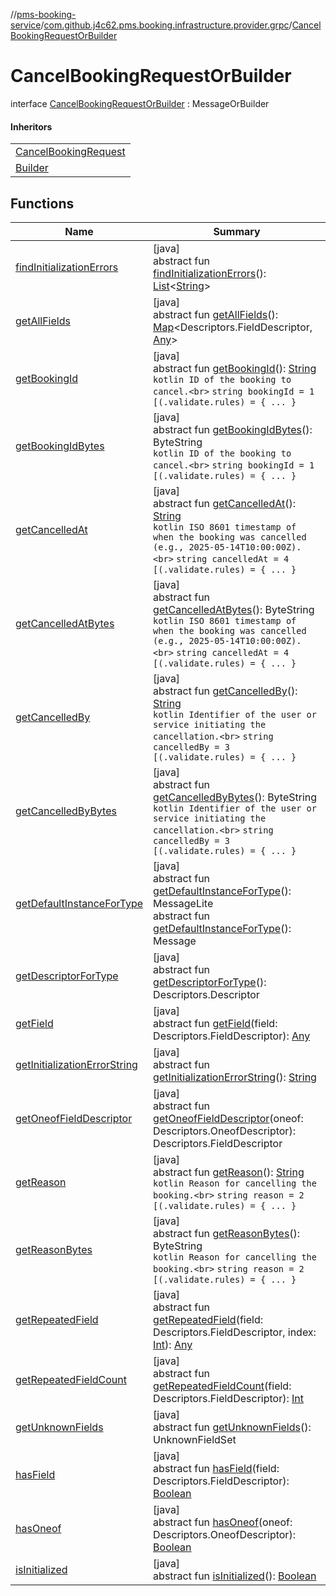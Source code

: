 //[pms-booking-service](../../../index.md)/[com.github.j4c62.pms.booking.infrastructure.provider.grpc](../index.md)/[CancelBookingRequestOrBuilder](index.md)

# CancelBookingRequestOrBuilder

interface [CancelBookingRequestOrBuilder](index.md) : MessageOrBuilder

#### Inheritors

| |
|---|
| [CancelBookingRequest](../-cancel-booking-request/index.md) |
| [Builder](../-cancel-booking-request/-builder/index.md) |

## Functions

| Name                                                                                                                                                 | Summary                                                                                                                                                                                                                                                                                                                                                                 |
|------------------------------------------------------------------------------------------------------------------------------------------------------|-------------------------------------------------------------------------------------------------------------------------------------------------------------------------------------------------------------------------------------------------------------------------------------------------------------------------------------------------------------------------|
| [findInitializationErrors](../../io.envoyproxy.pgv.validate/-validate/-timestamp-rules-or-builder/index.md#1227463831%2FFunctions%2F-1170581573)     | [java]<br>abstract fun [findInitializationErrors](../../io.envoyproxy.pgv.validate/-validate/-timestamp-rules-or-builder/index.md#1227463831%2FFunctions%2F-1170581573)(): [List](https://docs.oracle.com/en/java/javase/23/docs/api/java.base/java/util/List.html)&lt;[String](https://docs.oracle.com/en/java/javase/23/docs/api/java.base/java/lang/String.html)&gt; |
| [getAllFields](../../io.envoyproxy.pgv.validate/-validate/-timestamp-rules-or-builder/index.md#-1735213033%2FFunctions%2F-1170581573)                | [java]<br>abstract fun [getAllFields](../../io.envoyproxy.pgv.validate/-validate/-timestamp-rules-or-builder/index.md#-1735213033%2FFunctions%2F-1170581573)(): [Map](https://docs.oracle.com/en/java/javase/23/docs/api/java.base/java/util/Map.html)&lt;Descriptors.FieldDescriptor, [Any](https://kotlinlang.org/api/core/kotlin-stdlib/kotlin/-any/index.html)&gt;  |
| [getBookingId](get-booking-id.md)                                                                                                                    | [java]<br>abstract fun [getBookingId](get-booking-id.md)(): [String](https://docs.oracle.com/en/java/javase/23/docs/api/java.base/java/lang/String.html)<br>```kotlin ID of the booking to cancel.<br>``` `string bookingId = 1 [(.validate.rules) = { ... }`                                                                                                           |
| [getBookingIdBytes](get-booking-id-bytes.md)                                                                                                         | [java]<br>abstract fun [getBookingIdBytes](get-booking-id-bytes.md)(): ByteString<br>```kotlin ID of the booking to cancel.<br>``` `string bookingId = 1 [(.validate.rules) = { ... }`                                                                                                                                                                                  |
| [getCancelledAt](get-cancelled-at.md)                                                                                                                | [java]<br>abstract fun [getCancelledAt](get-cancelled-at.md)(): [String](https://docs.oracle.com/en/java/javase/23/docs/api/java.base/java/lang/String.html)<br>```kotlin ISO 8601 timestamp of when the booking was cancelled (e.g., 2025-05-14T10:00:00Z).<br>``` `string cancelledAt = 4 [(.validate.rules) = { ... }`                                               |
| [getCancelledAtBytes](get-cancelled-at-bytes.md)                                                                                                     | [java]<br>abstract fun [getCancelledAtBytes](get-cancelled-at-bytes.md)(): ByteString<br>```kotlin ISO 8601 timestamp of when the booking was cancelled (e.g., 2025-05-14T10:00:00Z).<br>``` `string cancelledAt = 4 [(.validate.rules) = { ... }`                                                                                                                      |
| [getCancelledBy](get-cancelled-by.md)                                                                                                                | [java]<br>abstract fun [getCancelledBy](get-cancelled-by.md)(): [String](https://docs.oracle.com/en/java/javase/23/docs/api/java.base/java/lang/String.html)<br>```kotlin Identifier of the user or service initiating the cancellation.<br>``` `string cancelledBy = 3 [(.validate.rules) = { ... }`                                                                   |
| [getCancelledByBytes](get-cancelled-by-bytes.md)                                                                                                     | [java]<br>abstract fun [getCancelledByBytes](get-cancelled-by-bytes.md)(): ByteString<br>```kotlin Identifier of the user or service initiating the cancellation.<br>``` `string cancelledBy = 3 [(.validate.rules) = { ... }`                                                                                                                                          |
| [getDefaultInstanceForType](../../io.envoyproxy.pgv.validate/-validate/-timestamp-rules/-builder/index.md#-889905270%2FFunctions%2F-1170581573)      | [java]<br>abstract fun [getDefaultInstanceForType](../../io.envoyproxy.pgv.validate/-validate/-timestamp-rules/-builder/index.md#-889905270%2FFunctions%2F-1170581573)(): MessageLite<br>abstract fun [getDefaultInstanceForType](../../io.envoyproxy.pgv.validate/-validate/-timestamp-rules-or-builder/index.md#1172508988%2FFunctions%2F-1170581573)(): Message      |
| [getDescriptorForType](../../io.envoyproxy.pgv.validate/-validate/-timestamp-rules-or-builder/index.md#-2023656483%2FFunctions%2F-1170581573)        | [java]<br>abstract fun [getDescriptorForType](../../io.envoyproxy.pgv.validate/-validate/-timestamp-rules-or-builder/index.md#-2023656483%2FFunctions%2F-1170581573)(): Descriptors.Descriptor                                                                                                                                                                          |
| [getField](../../io.envoyproxy.pgv.validate/-validate/-timestamp-rules-or-builder/index.md#-728711289%2FFunctions%2F-1170581573)                     | [java]<br>abstract fun [getField](../../io.envoyproxy.pgv.validate/-validate/-timestamp-rules-or-builder/index.md#-728711289%2FFunctions%2F-1170581573)(field: Descriptors.FieldDescriptor): [Any](https://kotlinlang.org/api/core/kotlin-stdlib/kotlin/-any/index.html)                                                                                                |
| [getInitializationErrorString](../../io.envoyproxy.pgv.validate/-validate/-timestamp-rules-or-builder/index.md#-106143432%2FFunctions%2F-1170581573) | [java]<br>abstract fun [getInitializationErrorString](../../io.envoyproxy.pgv.validate/-validate/-timestamp-rules-or-builder/index.md#-106143432%2FFunctions%2F-1170581573)(): [String](https://docs.oracle.com/en/java/javase/23/docs/api/java.base/java/lang/String.html)                                                                                             |
| [getOneofFieldDescriptor](../../io.envoyproxy.pgv.validate/-validate/-timestamp-rules-or-builder/index.md#1767160798%2FFunctions%2F-1170581573)      | [java]<br>abstract fun [getOneofFieldDescriptor](../../io.envoyproxy.pgv.validate/-validate/-timestamp-rules-or-builder/index.md#1767160798%2FFunctions%2F-1170581573)(oneof: Descriptors.OneofDescriptor): Descriptors.FieldDescriptor                                                                                                                                 |
| [getReason](get-reason.md)                                                                                                                           | [java]<br>abstract fun [getReason](get-reason.md)(): [String](https://docs.oracle.com/en/java/javase/23/docs/api/java.base/java/lang/String.html)<br>```kotlin Reason for cancelling the booking.<br>``` `string reason = 2 [(.validate.rules) = { ... }`                                                                                                               |
| [getReasonBytes](get-reason-bytes.md)                                                                                                                | [java]<br>abstract fun [getReasonBytes](get-reason-bytes.md)(): ByteString<br>```kotlin Reason for cancelling the booking.<br>``` `string reason = 2 [(.validate.rules) = { ... }`                                                                                                                                                                                      |
| [getRepeatedField](../../io.envoyproxy.pgv.validate/-validate/-timestamp-rules-or-builder/index.md#1425494465%2FFunctions%2F-1170581573)             | [java]<br>abstract fun [getRepeatedField](../../io.envoyproxy.pgv.validate/-validate/-timestamp-rules-or-builder/index.md#1425494465%2FFunctions%2F-1170581573)(field: Descriptors.FieldDescriptor, index: [Int](https://kotlinlang.org/api/core/kotlin-stdlib/kotlin/-int/index.html)): [Any](https://kotlinlang.org/api/core/kotlin-stdlib/kotlin/-any/index.html)    |
| [getRepeatedFieldCount](../../io.envoyproxy.pgv.validate/-validate/-timestamp-rules-or-builder/index.md#-950528252%2FFunctions%2F-1170581573)        | [java]<br>abstract fun [getRepeatedFieldCount](../../io.envoyproxy.pgv.validate/-validate/-timestamp-rules-or-builder/index.md#-950528252%2FFunctions%2F-1170581573)(field: Descriptors.FieldDescriptor): [Int](https://kotlinlang.org/api/core/kotlin-stdlib/kotlin/-int/index.html)                                                                                   |
| [getUnknownFields](../../io.envoyproxy.pgv.validate/-validate/-timestamp-rules-or-builder/index.md#-1388384690%2FFunctions%2F-1170581573)            | [java]<br>abstract fun [getUnknownFields](../../io.envoyproxy.pgv.validate/-validate/-timestamp-rules-or-builder/index.md#-1388384690%2FFunctions%2F-1170581573)(): UnknownFieldSet                                                                                                                                                                                     |
| [hasField](../../io.envoyproxy.pgv.validate/-validate/-timestamp-rules-or-builder/index.md#2095008451%2FFunctions%2F-1170581573)                     | [java]<br>abstract fun [hasField](../../io.envoyproxy.pgv.validate/-validate/-timestamp-rules-or-builder/index.md#2095008451%2FFunctions%2F-1170581573)(field: Descriptors.FieldDescriptor): [Boolean](https://kotlinlang.org/api/core/kotlin-stdlib/kotlin/-boolean/index.html)                                                                                        |
| [hasOneof](../../io.envoyproxy.pgv.validate/-validate/-timestamp-rules-or-builder/index.md#687391779%2FFunctions%2F-1170581573)                      | [java]<br>abstract fun [hasOneof](../../io.envoyproxy.pgv.validate/-validate/-timestamp-rules-or-builder/index.md#687391779%2FFunctions%2F-1170581573)(oneof: Descriptors.OneofDescriptor): [Boolean](https://kotlinlang.org/api/core/kotlin-stdlib/kotlin/-boolean/index.html)                                                                                         |
| [isInitialized](../../io.envoyproxy.pgv.validate/-validate/-timestamp-rules-or-builder/index.md#-786502173%2FFunctions%2F-1170581573)                | [java]<br>abstract fun [isInitialized](../../io.envoyproxy.pgv.validate/-validate/-timestamp-rules-or-builder/index.md#-786502173%2FFunctions%2F-1170581573)(): [Boolean](https://kotlinlang.org/api/core/kotlin-stdlib/kotlin/-boolean/index.html)                                                                                                                     |